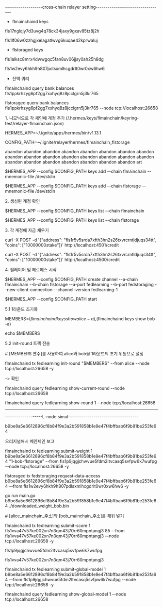 -------------------cross-chain relayer setting----------------------------------

* flmainchaind keys

fls17nglqjy7d3uvg4q78ck34jaxy9gxav85tz8j2h

fls1lf06w0zzhgjxelagatlwvg6kuqae42kprwaluj



* flstoraged keys

fls1alksc8mrx4dwwgqc5fan8uv06jjsy0ah25h8dg

fls1w2evy6hkh9h807pdlsxmlhcgdrlt0wr0xw6hw6



* 잔액 쿼리

flmainchaind query bank balances fls1ppkrhzyg6pf2gg7xxhyq8z8jcclgrn5j3kr765 

flstoraged query bank balances fls1ppkrhzyg6pf2gg7xxhyq8z8jcclgrn5j3kr765  --node tcp://localhost:26658



1\. 니모닉으로 각 체인에 계정 추가 (/.hermes/keys/flmainchain/keyring-test/relayer-flmainchain.json)

HERMES\_APP=~/.ignite/apps/hermes/bin/v1.13.1

CONFIG\_PATH=~/.ignite/relayer/hermes/flmainchain\_flstorage



abandon abandon abandon abandon abandon abandon abandon abandon abandon abandon abandon abandon abandon abandon abandon abandon abandon abandon abandon abandon abandon abandon abandon art



$HERMES\_APP --config $CONFIG\_PATH keys add --chain flmainchain --mnemonic-file /dev/stdin

$HERMES\_APP --config $CONFIG\_PATH keys add --chain flstorage --mnemonic-file /dev/stdin





2\. 생성된 계정 확인 

$HERMES\_APP --config $CONFIG\_PATH keys list --chain flmainchain

$HERMES\_APP --config $CONFIG\_PATH keys list --chain flstorage



3\. 각 계정에 자금 채우기 

curl -X POST -d '{"address": "fls1r5v5srda7xfth3hn2s26txvrcrntldjuqs34tt", "coins": \["10000000stake"]}' http://localhost:4501/credit

curl -X POST -d '{"address": "fls1r5v5srda7xfth3hn2s26txvrcrntldjuqs34tt", "coins": \["10000000stake"]}' http://localhost:4500/credit



4\. 릴레이어 및 헤르메스 시작

$HERMES\_APP --config $CONFIG\_PATH create channel --a-chain flmainchain --b-chain flstorage --a-port fedlearning --b-port fedstoraging --new-client-connection --channel-version fedlearning-1



$HERMES\_APP --config $CONFIG\_PATH start



5.1  1라운드 초기화

MEMBERS=$(flmainchaind keys show alice -a),$(flmainchaind keys show bob -a)

echo $MEMBERS



5.2 init-round 트잭 전송

\# \[MEMBERS 변수]를 사용하여 alice와 bob을 1라운드의 초기 위원으로 설정

flmainchaind tx fedlearning init-round "$MEMBERS" --from alice --node tcp://localhost:26658 -y

-> 확인

flmainchaind query fedlearning show-current-round --node tcp://localhost:26658

flmainchaind query fedlearning show-round 1 --node tcp://localhost:26658



-----------------------------------------------------------------------



-------------------L-node simul------------------------------------



b9be8a5e6612896cf8b84f9e3a2b591858b1e9e47f4bffbab6f9b81be253fe64



오리지널해시 메인체인 보고

flmainchaind tx fedlearning submit-weight 1 b9be8a5e6612896cf8b84f9e3a2b591858b1e9e47f4bffbab6f9b81be253fe64 "1-bob-flstorage" --from fls1p9jqgjchwvue5fdm2ltvcasq5svfpw6k7wufpg --node tcp://localhost:26658 -y





flstoraged tx fedstoraging request-data-access b9be8a5e6612896cf8b84f9e3a2b591858b1e9e47f4bffbab6f9b81be253fe64 --from fls1w2evy6hkh9h807pdlsxmlhcgdrlt0wr0xw6hw6 -y



go run main.go b9be8a5e6612896cf8b84f9e3a2b591858b1e9e47f4bffbab6f9b81be253fe64 ./downloaded\_weight\_bob.bin





\# \[alice\_mainchain\_주소]와 \[bob\_mainchain\_주소]를 채워 넣기

flmainchaind tx fedlearning submit-score 1 fls1vva47v57ke002xn7n3qm43j70rr60mpntangj3 85 --from fls1vva47v57ke002xn7n3qm43j70rr60mpntangj3 --node tcp://localhost:26658 -y







fls1p9jqgjchwvue5fdm2ltvcasq5svfpw6k7wufpg

fls1vva47v57ke002xn7n3qm43j70rr60mpntangj3



flmainchaind tx fedlearning submit-global-model 1 b9be8a5e6612896cf8b84f9e3a2b591858b1e9e47f4bffbab6f9b81be253fa64 --from fls1p9jqgjchwvue5fdm2ltvcasq5svfpw6k7wufpg --node tcp://localhost:26658 -y



flmainchaind query fedlearning show-global-model 1 --node tcp://localhost:26658



